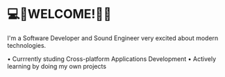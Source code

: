 # 💻🌿WELCOME!🌿🎶

I'm a Software Developer and Sound Engineer very excited about modern technologies. 

• Currrently studing Cross-platform Applications Development
• Actively learning by doing my own projects
